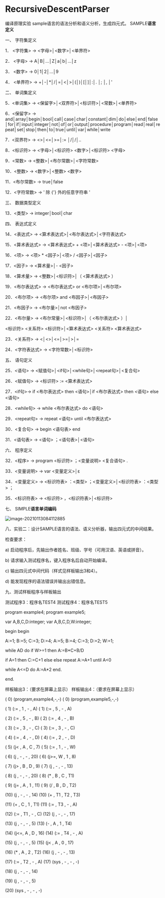 # RecursiveDescentParser
编译原理实验 sample语言的语法分析和语义分析，生成四元式。
SAMPLE**语言定义**

 

一、      字符集定义

1． <字符集> → <字母>│<数字>│<单界符>

2． <字母> → A│B│…│Z│a│b│…│z

3． <数字> → 0│1│2│…│9

4． <单界符> → +│-│*│/│=│<│>│(│)│[│]│:│. │; │, │'

 

二、      单词集定义

5．<单词集> → <保留字>│<双界符>│<标识符>│<常数>│<单界符>

6．<保留字> → and│array│begin│bool│call│case│char│constant│dim│do│else│end│false│for│if│input│integer│not│of│or│output│procedure│program│read│real│repeat│set│stop│then│to│true│until│var│while│write

7．<双界符> → <>│<=│>=│:= │/│/│..

8．<标识符> → <字母>│<标识符> <数字>│<标识符> <字母>

9．<常数> → <整数>│<布尔常数>│<字符常数>

10．<整数> → <数字>│<整数> <数字>

11．<布尔常数> → true│false

12．<字符常数> → ' 除 {'} 外的任意字符串 '

 

三、      数据类型定义

13．<类型> → integer│bool│char

 

四、      表达式定义

14．<表达式> → <算术表达式>│<布尔表达式>│<字符表达式>

15．<算术表达式> → <算术表达式> + <项>│<算术表达式> - <项>│<项>

16．<项> → <项> * <因子>│<项> / <因子>│<因子>

17．<因子> → <算术量>│- <因子>

18．<算术量> → <整数>│<标识符>│（ <算术表达式> ）

19．<布尔表达式> → <布尔表达式> or <布尔项>│<布尔项>

20．<布尔项> → <布尔项> and <布因子>│<布因子>

21．<布因子> → <布尔量>│not <布因子>

22．<布尔量> → <布尔常量>│<标识符>│（ <布尔表达式> ）│

<标识符> <关系符> <标识符>│<算术表达式> <关系符> <算术表达式>

23．<关系符> → <│<>│<=│>=│>│=

24．<字符表达式> → <字符常数>│<标识符>

 

五、      语句定义

25．<语句> → <赋值句>│<if句>│<while句>│<repeat句>│<复合句>

26．<赋值句> → <标识符> := <算术表达式>

27．<if句>→ if <布尔表达式> then <语句>│if <布尔表达式> then <语句> else <语句>

28．<while句> → while <布尔表达式> do <语句>

29．<repeat句> → repeat <语句> until <布尔表达式>

30．<复合句> → begin <语句表> end

31．<语句表> → <语句> ；<语句表>│<语句>

 

 

六、      程序定义

32．<程序> → program <标识符> ；<变量说明> <复合语句> .

33．<变量说明> → var <变量定义>│ε

34．<变量定义> → <标识符表> ：<类型> ；<变量定义>│<标识符表> ：<类型> ；

35．<标识符表> → <标识符> ，<标识符表>│<标识符>

 

七、      SIMPLE**语言单词编码**

 
![image-20210113084112885](https://a-image-store.oss-cn-beijing.aliyuncs.com/img/image-20210113084112885.png)
 

八、实验二：设计SAMPLE语言的语法、语义分析器，输出四元式的中间结果。

检查要求：

a)    启动程序后，先输出作者姓名、班级、学号（可用汉语、英语或拼音）。

b)   请求输入测试程序名，键入程序名后自动开始编译。

c)    输出四元式中间代码（样式见样板输出3和4）。

d)   能发现程序的语法错误并输出出错信息。

 

九、测试样板程序与样板输出

 

测试程序3：程序名TEST4            				测试程序4：程序名TEST5

program example4;                					program example5;

var A,B,C,D:integer;                 			var A,B,C,D,W:integer;

begin                      				    		begin

 A:=1; B:=5; C:=3; D:=4;              					A:=5; B:=4; C:=3; D:=2; W:=1;

 while A<C and B>D do              					if W>=1 then A:=B*C+B/D

if A=1 then C:=C+1 else              						else repeat A:=A+1 until A<0

 while A<=D do A:=A*2            					end.

end.

 

样板输出3：（要求在屏幕上显示）     样板输出4：（要求在屏幕上显示）

( 0) (program,example4,-,-)                 ( 0) (program,example5,-,-)

( 1) (:= , 1 , - , A)                  					( 1) (:= , 5 , - , A)

( 2) (:= , 5 , - , B)                  					( 2) (:= , 4 , - , B)

( 3) (:= , 3 , - , C)              					    ( 3) (:= , 3 , - , C)

( 4) (:= , 4 , - , D)             					     ( 4) (:= , 2 , - , D)

( 5) (j< , A , C , 7)                   				  ( 5) (:= , 1 , - , W)

( 6) (j , - , - , 20)                  					  ( 6) (j>=,  W , 1 , 8)

( 7) (j> , B , D , 9)                   				  ( 7) (j , - , - , 13)

( 8) (j , - , - , 20)                   					 ( 8) (* ,  B ,  C ,  T1)

( 9) (j= , A , 1 , 11)                  				  ( 9) (/ , B , D ,  T2)

(10)   (j , - , - , 14)                  				   (10) (+ , T1 , T2 ,  T3)

(11)   (+ , C , 1 , T1)                  				(11) (:= , T3 , - , A)

(12)   (:= ,  T1 , - , C)                 			    (12) (j , - , - , 17)

(13)   (j , - , - , 5)                  					 (13) (- , A , 1 , T4)

(14)   (j<=, A , D , 16)                    		   (14) (:= , T4 , - , A)

(15)   (j , - , -  , 5)                   					(15) (j< , A , 0 , 17)

(16)   (* , A , 2 , T2)                    			   (16) (j , - , - , 13)

(17)   (:= , T2 , - , A)                    			   (17) (sys , - , - , -)

(18)   (j , - , - , 14)

(19)   (j , - , - , 5)

(20)   (sys , - , - , -)
